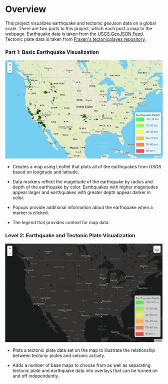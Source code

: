 # Overview
This project visualizes earthquake and tectonic geoJson data on a global scale. There are two parts to this project, which each post a map to the webpage. Earthquake data is taken from the [USGS GeoJSON Feed](http://earthquake.usgs.gov/earthquakes/feed/v1.0/geojson.php). Tectonic plate data is taken from [Fraxen's tectonicplayes repository](https://github.com/fraxen/tectonicplates).

### Part 1: Basic Earthquake Visualization

![part-1](Images/map1.png)


* Creates a map using Leaflet that plots all of the earthquakes from USGS based on longitude and latitude.

* Data markers reflect the magnitude of the earthquake by radius and depth of the earthquake by color. Earthquakes with higher magnitudes appear larger and earthquakes with greater depth appear darker in color.

* Popups provide additional information about the earthquake when a marker is clicked.

* The legend that provides context for map data.

### Level 2: Earthquake and Tectonic Plate Visualization

![part-2](Images/map2.png)

* Plots a tectonic plate data set on the map to illustrate the relationship between tectonic plates and seismic activity.

* Adds a number of base maps to choose from as well as separating tectonic plate and earthquake data into overlays that can be turned on and off independently.